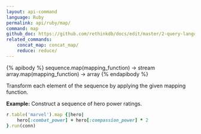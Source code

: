 ```yaml
---
layout: api-command 
language: Ruby
permalink: api/ruby/map/
command: map 
github_doc: https://github.com/rethinkdb/docs/edit/master/2-query-language/api/ruby/transformations/map.md
related_commands:
    concat_map: concat_map/
    reduce: reduce/
---
```


{% apibody %}
sequence.map(mapping_function) &rarr; stream
array.map(mapping_function) &rarr; array
{% endapibody %}

Transform each element of the sequence by applying the given mapping function.

__Example:__ Construct a sequence of hero power ratings.

```rb
r.table('marvel').map {|hero|
    hero[:combat_power] + hero[:compassion_power] * 2
}.run(conn)
```


